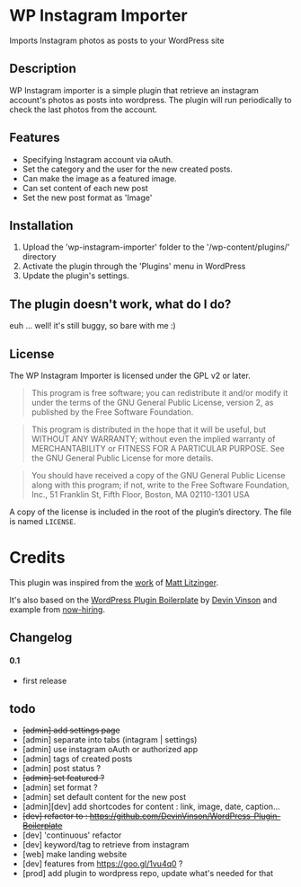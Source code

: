 # WP Instagram Importer
Imports Instagram photos as posts to your WordPress site


## Description

WP Instagram importer is a simple plugin that retrieve an instagram account's photos as posts into wordpress.
The plugin will run periodically to check the last photos from the account.


## Features

* Specifying Instagram account via oAuth.
* Set the category and the user for the new created posts.
* Can make the image as a featured image.
* Can set content of each new post
* Set the new post format as 'Image'


## Installation

1. Upload the 'wp-instagram-importer' folder to the '/wp-content/plugins/' directory
2. Activate the plugin through the 'Plugins' menu in WordPress
3. Update the plugin's settings.

## The plugin doesn't work, what do I do? 

euh ... well! it's still buggy, so bare with me :)

## License

The WP Instagram Importer is licensed under the GPL v2 or later.

> This program is free software; you can redistribute it and/or modify it under the terms of the GNU General Public License, version 2, as published by the Free Software Foundation.

> This program is distributed in the hope that it will be useful, but WITHOUT ANY WARRANTY; without even the implied warranty of MERCHANTABILITY or FITNESS FOR A PARTICULAR PURPOSE. See the GNU General Public License for more details.

> You should have received a copy of the GNU General Public License along with this program; if not, write to the Free Software Foundation, Inc., 51 Franklin St, Fifth Floor, Boston, MA 02110-1301 USA

A copy of the license is included in the root of the plugin’s directory. The file is named `LICENSE`.

# Credits
This plugin was inspired from the [work](http://mlitzinger.com/articles/instagram-to-wordpress-posts/) of [Matt Litzinger](http://mlitzinger.com/).

It's also based on the [WordPress Plugin Boilerplate](https://github.com/DevinVinson/WordPress-Plugin-Boilerplate) by [Devin Vinson](http://devinvinson.com/) and example from [now-hiring](https://github.com/slushman/now-hiring).

## Changelog

#### 0.1

* first release

## todo 
- ~~[admin] add settings page~~
- [admin] separate into tabs (intagram | settings)
- [admin] use instagram oAuth or authorized app
- [admin] tags of created posts 
- [admin] post status ?
- ~~[admin] set featured ?~~
- [admin] set format ?
- [admin] set default content for the new post
- [admin][dev] add shortcodes for content : link, image, date, caption...
- ~~[dev] refactor to : https://github.com/DevinVinson/WordPress-Plugin-Boilerplate~~
- [dev] 'continuous' refactor
- [dev] keyword/tag to retrieve from instagram
- [web] make landing website
- [dev] features from https://goo.gl/1vu4q0 ?
- [prod] add plugin to wordpress repo, update what's needed for that
